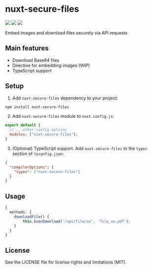 # nuxt-secure-files

<a href="https://www.npmjs.com/package/nuxt-secure-files"><img src="https://img.shields.io/npm/v/nuxt-secure-files?style=flat-square"></a> <a href="https://www.npmjs.com/package/nuxt-secure-files"><img src="https://img.shields.io/npm/dt/nuxt-secure-files?style=flat-square"></a> <a href="#"><img src="https://img.shields.io/github/license/dogchef-be/nuxt-secure-files?style=flat-square"></a>

Embed images and download files securely via API requests

## Main features

- Download Base64 files
- Directive for embedding images (WIP)
- TypeScript support

## Setup

1. Add `nuxt-secure-files` dependency to your project:

```bash
npm install nuxt-secure-files
```

2. Add `nuxt-secure-files` module to `nuxt.config.js`:

```js
export default {
  // ...other config options
  modules: ["nuxt-secure-files"];
}
```

3. (Optional) TypeScript support. Add `nuxt-secure-files` to the `types` section of `tsconfig.json`:

```json
{
  "compilerOptions": {
    "types": ["nuxt-secure-files"]
  }
}
```

## Usage

```ts
{
  methods: {
    downloadFile() {
        this.$secDownload('/api/file/xx', 'file_xx.pdf');
    }
  }
}
```

## License

See the LICENSE file for license rights and limitations (MIT).
